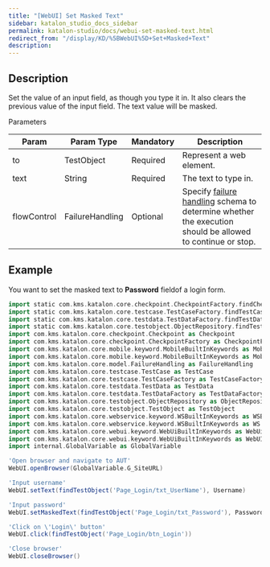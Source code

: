 ```yaml
---
title: "[WebUI] Set Masked Text" 
sidebar: katalon_studio_docs_sidebar
permalink: katalon-studio/docs/webui-set-masked-text.html 
redirect_from: "/display/KD/%5BWebUI%5D+Set+Masked+Text" 
description: 
---
```

Description  
-------------

Set the value of an input field, as though you type it in. It also clears the previous value of the input field. The text value will be masked.

Parameters  

<table><thead><tr><th>Param</th><th>Param Type</th><th>Mandatory</th><th>Description</th></tr></thead><tbody><tr><td><span>to&nbsp;</span></td><td><span>TestObject</span></td><td><span>Required</span></td><td><span>Represent a web element.</span></td></tr><tr><td><span>text</span></td><td><span>String</span></td><td><span>Required</span></td><td><span>The text to type in.</span></td></tr><tr><td><span>flowControl</span></td><td><span>FailureHandling</span></td><td><span>Optional</span></td><td><span>Spec</span>ify <a href="https://docs.katalon.com/x/qAAM" rel="nofollow">failure handling</a> schema to determine whether the execution should be allowed to continue or stop.</td></tr></tbody></table>

Example  
---------

You want to set the masked text to **Password** fieldof a login form.

```groovy
import static com.kms.katalon.core.checkpoint.CheckpointFactory.findCheckpoint
import static com.kms.katalon.core.testcase.TestCaseFactory.findTestCase
import static com.kms.katalon.core.testdata.TestDataFactory.findTestData
import static com.kms.katalon.core.testobject.ObjectRepository.findTestObject
import com.kms.katalon.core.checkpoint.Checkpoint as Checkpoint
import com.kms.katalon.core.checkpoint.CheckpointFactory as CheckpointFactory
import com.kms.katalon.core.mobile.keyword.MobileBuiltInKeywords as MobileBuiltInKeywords
import com.kms.katalon.core.mobile.keyword.MobileBuiltInKeywords as Mobile
import com.kms.katalon.core.model.FailureHandling as FailureHandling
import com.kms.katalon.core.testcase.TestCase as TestCase
import com.kms.katalon.core.testcase.TestCaseFactory as TestCaseFactory
import com.kms.katalon.core.testdata.TestData as TestData
import com.kms.katalon.core.testdata.TestDataFactory as TestDataFactory
import com.kms.katalon.core.testobject.ObjectRepository as ObjectRepository
import com.kms.katalon.core.testobject.TestObject as TestObject
import com.kms.katalon.core.webservice.keyword.WSBuiltInKeywords as WSBuiltInKeywords
import com.kms.katalon.core.webservice.keyword.WSBuiltInKeywords as WS
import com.kms.katalon.core.webui.keyword.WebUiBuiltInKeywords as WebUiBuiltInKeywords
import com.kms.katalon.core.webui.keyword.WebUiBuiltInKeywords as WebUI
import internal.GlobalVariable as GlobalVariable

'Open browser and navigate to AUT'
WebUI.openBrowser(GlobalVariable.G_SiteURL)

'Input username'
WebUI.setText(findTestObject('Page_Login/txt_UserName'), Username)

'Input password'
WebUI.setMaskedText(findTestObject('Page_Login/txt_Password'), Password)

'Click on \'Login\' button'
WebUI.click(findTestObject('Page_Login/btn_Login'))

'Close browser'
WebUI.closeBrowser()
```